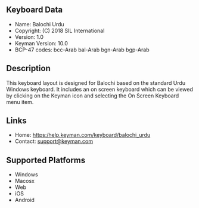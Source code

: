Keyboard Data
-------------

* Name:           Balochi Urdu
* Copyright:      (C) 2018 SIL International
* Version:        1.0
* Keyman Version: 10.0
* BCP-47 codes:   bcc-Arab bal-Arab bgn-Arab bgp-Arab

Description
-----------

This keyboard layout is designed for Balochi based on the standard Urdu
Windows keyboard. It includes an on screen keyboard which can be viewed 
by clicking on the Keyman icon and selecting the On Screen Keyboard menu 
item.   

Links
-----

 * Home:     <https:/help.keyman.com/keyboard/balochi_urdu>
 * Contact:  <support@keyman.com>
 
Supported Platforms
-------------------

 * Windows
 * Macosx
 * Web
 * iOS
 * Android
